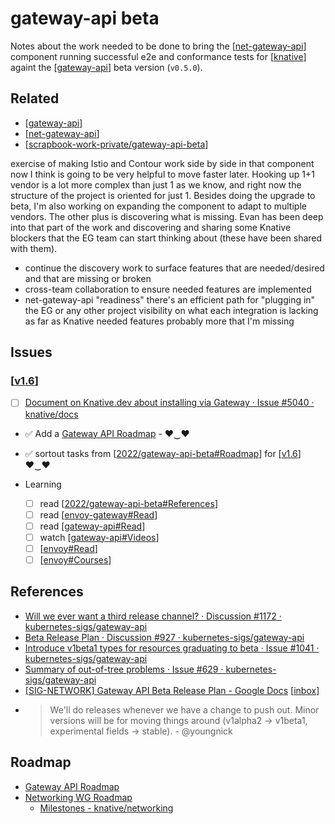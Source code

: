 # gateway-api beta
Notes about the work needed to be done to bring the [[net-gateway-api]] component running successful e2e and conformance tests for [[knative]] againt the [[gateway-api]] beta version (`v0.5.0`).
## Related
- [[gateway-api]]
- [[net-gateway-api]]
- [[scrapbook-work-private/gateway-api-beta]]

exercise of making Istio and Contour work side by side in that component now I think is going to be very helpful to move faster later. Hooking up 1+1 vendor is a lot more complex than just 1 as we know, and right now the structure of the project is oriented for just 1. Besides doing the upgrade to beta, I'm also working on expanding the component to adapt to multiple vendors. The other plus is discovering what is missing. Evan has been deep into that part of the work and discovering and sharing some Knative blockers that the EG team can start thinking about (these have been shared with them).

- continue the discovery work to surface features that are needed/desired and that are missing or broken
- cross-team collaboration to ensure needed features are implemented
- net-gateway-api "readiness"
there's an efficient path for "plugging in" the EG or any other project
visibility on what each integration is lacking as far as Knative needed features
probably more that I'm missing


## Issues
### [[v1.6]]
- [ ] [Document on Knative.dev about installing via Gateway · Issue #5040 · knative/docs](https://github.com/knative/docs/issues/5040)
- ✅ Add a [Gateway API Roadmap](https://github.com/orgs/knative-sandbox/projects/10/views/1) - ♥‿♥
- ✅ sortout tasks from [[2022/gateway-api-beta#Roadmap]] for [[v1.6]] ♥‿♥

- Learning
  - [ ] read [[2022/gateway-api-beta#References]]
  - [ ] read [[envoy-gateway#Read]]
  - [ ] read [[gateway-api#Read]]
  - [ ] watch [[gateway-api#Videos]]
  - [ ] [[envoy#Read]]
  - [ ] [[envoy#Courses]]

## References
- [Will we ever want a third release channel? · Discussion #1172 · kubernetes-sigs/gateway-api](https://github.com/kubernetes-sigs/gateway-api/discussions/1172)
- [Beta Release Plan · Discussion #927 · kubernetes-sigs/gateway-api](https://github.com/kubernetes-sigs/gateway-api/discussions/927)
- [Introduce v1beta1 types for resources graduating to beta · Issue #1041 · kubernetes-sigs/gateway-api](https://github.com/kubernetes-sigs/gateway-api/issues/1041)
- [Summary of out-of-tree problems · Issue #629 · kubernetes-sigs/gateway-api](https://github.com/kubernetes-sigs/gateway-api/issues/629)
- [\[SIG-NETWORK\] Gateway API Beta Release Plan - Google Docs](https://docs.google.com/document/d/1F3dcs_J8Y6GVlfMGjRtom5ljovnKa_MMIC34GJxUdBs/edit) [[inbox]]
- > We'll do releases whenever we have a change to push out. Minor versions will be for moving things around (v1alpha2 -> v1beta1, experimental fields -> stable). - @youngnick

## Roadmap
- [Gateway API Roadmap](https://github.com/orgs/knative-sandbox/projects/10/views/1)
- [Networking WG Roadmap](https://github.com/orgs/knative/projects/32)
  - [Milestones - knative/networking](https://github.com/knative/networking/milestones)

[//begin]: # "Autogenerated link references for markdown compatibility"
[net-gateway-api]: ../../knative/net-gateway-api.md "net-gateway-api"
[knative]: ../../learning/knative.md "knative"
[gateway-api]: ../../kubernetes/gateway-api.md "Kubernetes Gateway API"
[scrapbook-work-private/gateway-api-beta]: ../../2022/scrapbook-work-private/gateway-api-beta.md "gateway-api beta"
[v1.6]: ../../contributions/v1.6.md "v1.6"
[2022/gateway-api-beta#Roadmap]: gateway-api-beta.md "gateway-api beta"
[2022/gateway-api-beta#References]: gateway-api-beta.md "gateway-api beta"
[envoy-gateway#Read]: ../../kubernetes/envoy-gateway.md "envoy gateway"
[gateway-api#Read]: ../../kubernetes/gateway-api.md "Kubernetes Gateway API"
[gateway-api#Videos]: ../../kubernetes/gateway-api.md "Kubernetes Gateway API"
[envoy#Read]: ../../learning/envoy.md "envoy"
[envoy#Courses]: ../../learning/envoy.md "envoy"
[inbox]: ../../contributions/inbox.md "inbox"
[//end]: # "Autogenerated link references"